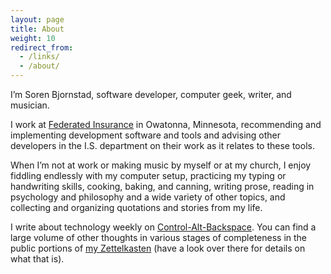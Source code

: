 ```yaml
---
layout: page
title: About
weight: 10
redirect_from:
  - /links/
  - /about/
---
```


I’m Soren Bjornstad,
    software developer, computer geek, writer, and musician.

I work at [Federated Insurance][Fed] in Owatonna, Minnesota,
    recommending and implementing development software and tools
    and advising other developers in the I.S. department
        on their work as it relates to these tools.

When I’m not at work or making music by myself or at my church, I enjoy
    fiddling endlessly with my computer setup,
    practicing my typing or handwriting skills,
    cooking, baking, and canning,
    writing prose,
    reading in psychology and philosophy and a wide variety of other topics,
    and collecting and organizing quotations and stories from my life.

I write about technology weekly on [Control-Alt-Backspace][cab].
You can find a large volume of other thoughts
    in various stages of completeness
    in the public portions of [my Zettelkasten][]
    (have a look over there for details on what that is).

[Fed]: https://federatedinsurance.com/ws/fi/index.htm
[cab]: https://www.controlaltbackspace.org
[my Zettelkasten]: https://zettelkasten.sorenbjornstad.com/
